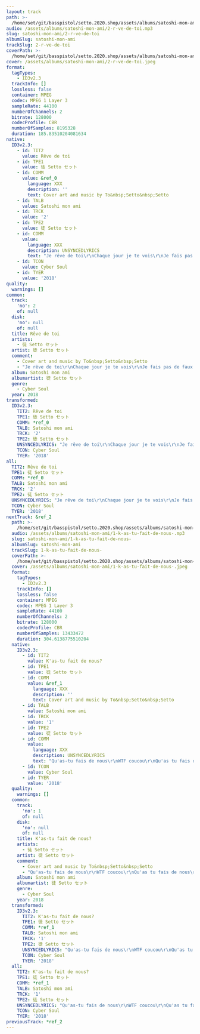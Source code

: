 ```yaml
---
layout: track
path: >-
  /home/set/git/basspistol/setto.2020.shop/assets/albums/satoshi-mon-ami/2-r-ve-de-toi.mp3
audio: /assets/albums/satoshi-mon-ami/2-r-ve-de-toi.mp3
slug: satoshi-mon-ami/2-r-ve-de-toi
albumSlug: satoshi-mon-ami
trackSlug: 2-r-ve-de-toi
coverPath: >-
  /home/set/git/basspistol/setto.2020.shop/assets/albums/satoshi-mon-ami/2-r-ve-de-toi.jpeg
cover: /assets/albums/satoshi-mon-ami/2-r-ve-de-toi.jpeg
format:
  tagTypes:
    - ID3v2.3
  trackInfo: []
  lossless: false
  container: MPEG
  codec: MPEG 1 Layer 3
  sampleRate: 44100
  numberOfChannels: 2
  bitrate: 128000
  codecProfile: CBR
  numberOfSamples: 8195328
  duration: 185.83510204081634
native:
  ID3v2.3:
    - id: TIT2
      value: Rêve de toi
    - id: TPE1
      value: 徒 Setto セット
    - id: COMM
      value: &ref_0
        language: XXX
        description: ''
        text: Cover art and music by To&nbsp;Setto&nbsp;Setto
    - id: TALB
      value: Satoshi mon ami
    - id: TRCK
      value: '2'
    - id: TPE2
      value: 徒 Setto セット
    - id: COMM
      value:
        language: XXX
        description: UNSYNCEDLYRICS
        text: "Je rêve de toi\r\nChaque jour je te vois\r\nJe fais pas de faux pas\r\nToujours des commentaires sympas\r\n\r\nTa vie est belle\r\nÇa se voit sur les cocotiers\r\nMais mon label\r\nNe pourras pas me déployer\r\n\r\nUne fois, chaque fois, que mon téléphone\r\nS’allume, s’éclaire, sonne le vibraphone\r\nJ’espère, c'est claire, que c'est la bonne\r\nFois en moi, mais cette fois, ce n'est pas toi\r\n\r\nJ'ajoute des cœurs\r\nA tous les poste que tu publies\r\nJ’envoie des merdes\r\nA tous les cons qui t'humilient\r\n\r\nTa vie radieuse\r\nIllumine mes après-midi\r\nQuand je me lève\r\nAprès avoir perdu encore une nuit\r\n\r\nUne fois, chaque fois, que mon téléphone\r\nS’allume, s’éclaire, sonne le vibraphone\r\nJ’espère, c'est claire, que c'est la bonne\r\nFois en moi, mais cette fois, toujours pas toi"
    - id: TCON
      value: Cyber Soul
    - id: TYER
      value: '2018'
quality:
  warnings: []
common:
  track:
    'no': 2
    of: null
  disk:
    'no': null
    of: null
  title: Rêve de toi
  artists:
    - 徒 Setto セット
  artist: 徒 Setto セット
  comment:
    - Cover art and music by To&nbsp;Setto&nbsp;Setto
    - "Je rêve de toi\r\nChaque jour je te vois\r\nJe fais pas de faux pas\r\nToujours des commentaires sympas\r\n\r\nTa vie est belle\r\nÇa se voit sur les cocotiers\r\nMais mon label\r\nNe pourras pas me déployer\r\n\r\nUne fois, chaque fois, que mon téléphone\r\nS’allume, s’éclaire, sonne le vibraphone\r\nJ’espère, c'est claire, que c'est la bonne\r\nFois en moi, mais cette fois, ce n'est pas toi\r\n\r\nJ'ajoute des cœurs\r\nA tous les poste que tu publies\r\nJ’envoie des merdes\r\nA tous les cons qui t'humilient\r\n\r\nTa vie radieuse\r\nIllumine mes après-midi\r\nQuand je me lève\r\nAprès avoir perdu encore une nuit\r\n\r\nUne fois, chaque fois, que mon téléphone\r\nS’allume, s’éclaire, sonne le vibraphone\r\nJ’espère, c'est claire, que c'est la bonne\r\nFois en moi, mais cette fois, toujours pas toi"
  album: Satoshi mon ami
  albumartist: 徒 Setto セット
  genre:
    - Cyber Soul
  year: 2018
transformed:
  ID3v2.3:
    TIT2: Rêve de toi
    TPE1: 徒 Setto セット
    COMM: *ref_0
    TALB: Satoshi mon ami
    TRCK: '2'
    TPE2: 徒 Setto セット
    UNSYNCEDLYRICS: "Je rêve de toi\r\nChaque jour je te vois\r\nJe fais pas de faux pas\r\nToujours des commentaires sympas\r\n\r\nTa vie est belle\r\nÇa se voit sur les cocotiers\r\nMais mon label\r\nNe pourras pas me déployer\r\n\r\nUne fois, chaque fois, que mon téléphone\r\nS’allume, s’éclaire, sonne le vibraphone\r\nJ’espère, c'est claire, que c'est la bonne\r\nFois en moi, mais cette fois, ce n'est pas toi\r\n\r\nJ'ajoute des cœurs\r\nA tous les poste que tu publies\r\nJ’envoie des merdes\r\nA tous les cons qui t'humilient\r\n\r\nTa vie radieuse\r\nIllumine mes après-midi\r\nQuand je me lève\r\nAprès avoir perdu encore une nuit\r\n\r\nUne fois, chaque fois, que mon téléphone\r\nS’allume, s’éclaire, sonne le vibraphone\r\nJ’espère, c'est claire, que c'est la bonne\r\nFois en moi, mais cette fois, toujours pas toi"
    TCON: Cyber Soul
    TYER: '2018'
all:
  TIT2: Rêve de toi
  TPE1: 徒 Setto セット
  COMM: *ref_0
  TALB: Satoshi mon ami
  TRCK: '2'
  TPE2: 徒 Setto セット
  UNSYNCEDLYRICS: "Je rêve de toi\r\nChaque jour je te vois\r\nJe fais pas de faux pas\r\nToujours des commentaires sympas\r\n\r\nTa vie est belle\r\nÇa se voit sur les cocotiers\r\nMais mon label\r\nNe pourras pas me déployer\r\n\r\nUne fois, chaque fois, que mon téléphone\r\nS’allume, s’éclaire, sonne le vibraphone\r\nJ’espère, c'est claire, que c'est la bonne\r\nFois en moi, mais cette fois, ce n'est pas toi\r\n\r\nJ'ajoute des cœurs\r\nA tous les poste que tu publies\r\nJ’envoie des merdes\r\nA tous les cons qui t'humilient\r\n\r\nTa vie radieuse\r\nIllumine mes après-midi\r\nQuand je me lève\r\nAprès avoir perdu encore une nuit\r\n\r\nUne fois, chaque fois, que mon téléphone\r\nS’allume, s’éclaire, sonne le vibraphone\r\nJ’espère, c'est claire, que c'est la bonne\r\nFois en moi, mais cette fois, toujours pas toi"
  TCON: Cyber Soul
  TYER: '2018'
nextTrack: &ref_2
  path: >-
    /home/set/git/basspistol/setto.2020.shop/assets/albums/satoshi-mon-ami/1-k-as-tu-fait-de-nous-.mp3
  audio: /assets/albums/satoshi-mon-ami/1-k-as-tu-fait-de-nous-.mp3
  slug: satoshi-mon-ami/1-k-as-tu-fait-de-nous-
  albumSlug: satoshi-mon-ami
  trackSlug: 1-k-as-tu-fait-de-nous-
  coverPath: >-
    /home/set/git/basspistol/setto.2020.shop/assets/albums/satoshi-mon-ami/1-k-as-tu-fait-de-nous-.jpeg
  cover: /assets/albums/satoshi-mon-ami/1-k-as-tu-fait-de-nous-.jpeg
  format:
    tagTypes:
      - ID3v2.3
    trackInfo: []
    lossless: false
    container: MPEG
    codec: MPEG 1 Layer 3
    sampleRate: 44100
    numberOfChannels: 2
    bitrate: 128000
    codecProfile: CBR
    numberOfSamples: 13433472
    duration: 304.6138775510204
  native:
    ID3v2.3:
      - id: TIT2
        value: K'as-tu fait de nous?
      - id: TPE1
        value: 徒 Setto セット
      - id: COMM
        value: &ref_1
          language: XXX
          description: ''
          text: Cover art and music by To&nbsp;Setto&nbsp;Setto
      - id: TALB
        value: Satoshi mon ami
      - id: TRCK
        value: '1'
      - id: TPE2
        value: 徒 Setto セット
      - id: COMM
        value:
          language: XXX
          description: UNSYNCEDLYRICS
          text: "Qu'as-tu fais de nous\r\nWTF coucou\r\nQu'as tu fais de nous\r\nWTF coucou\r\n\r\nAcid est la tribe\r\nCyberpunk le game\r\nSur des reseau de bribe\r\non fait monter le fame\r\nMeme pas besoin de files\r\nIsole sur l'iles\r\non fait un tour au grotte\r\npour pas que la story capotte\r\n\r\nQu'as-tu fais de nous\r\nWTF coucou\r\nQu'as-tu fais de nous\r\nWTF coucou\r\n\r\nSi la police nous ajoute\r\nNouvelle vie nouveau compte\r\nOn tourne le dos au toute\r\non delete sans honte\r\nMeme pas besoin d'ecrire\r\ntu peux mäentendre rire\r\nen tour de face a face\r\nQui brise la glace\r\n\r\nQu'as-tu fais de nous\r\nWTF coucou\r\nQu'as tu fais de nous\r\nWTF coucou\r\n\r\n24 heures pour dechiffre\r\nOn dirait une invitation\r\nLa story que t'as balancer\r\nCryptokids une seul nation\r\ncelle des rave et du reve\r\nHilife a plein poumons\r\nLe flux n'as pas de treve\r\nEt en suede il mange du saumon\r\n\r\nQu'as-tu fais de nous\r\nWTF coucou\r\nQu'as tu fais de nous\r\nWTF coucou\r\nQu'as-tu fais de nous\r\nWTF coucou\r\nQu'as tu fais de nous\r\nWTF coucou\r\nQu'as-tu fais de nous\r\nWTF coucou\r\nQu'as tu fais de nous\r\nWTF coucou"
      - id: TCON
        value: Cyber Soul
      - id: TYER
        value: '2018'
  quality:
    warnings: []
  common:
    track:
      'no': 1
      of: null
    disk:
      'no': null
      of: null
    title: K'as-tu fait de nous?
    artists:
      - 徒 Setto セット
    artist: 徒 Setto セット
    comment:
      - Cover art and music by To&nbsp;Setto&nbsp;Setto
      - "Qu'as-tu fais de nous\r\nWTF coucou\r\nQu'as tu fais de nous\r\nWTF coucou\r\n\r\nAcid est la tribe\r\nCyberpunk le game\r\nSur des reseau de bribe\r\non fait monter le fame\r\nMeme pas besoin de files\r\nIsole sur l'iles\r\non fait un tour au grotte\r\npour pas que la story capotte\r\n\r\nQu'as-tu fais de nous\r\nWTF coucou\r\nQu'as-tu fais de nous\r\nWTF coucou\r\n\r\nSi la police nous ajoute\r\nNouvelle vie nouveau compte\r\nOn tourne le dos au toute\r\non delete sans honte\r\nMeme pas besoin d'ecrire\r\ntu peux mäentendre rire\r\nen tour de face a face\r\nQui brise la glace\r\n\r\nQu'as-tu fais de nous\r\nWTF coucou\r\nQu'as tu fais de nous\r\nWTF coucou\r\n\r\n24 heures pour dechiffre\r\nOn dirait une invitation\r\nLa story que t'as balancer\r\nCryptokids une seul nation\r\ncelle des rave et du reve\r\nHilife a plein poumons\r\nLe flux n'as pas de treve\r\nEt en suede il mange du saumon\r\n\r\nQu'as-tu fais de nous\r\nWTF coucou\r\nQu'as tu fais de nous\r\nWTF coucou\r\nQu'as-tu fais de nous\r\nWTF coucou\r\nQu'as tu fais de nous\r\nWTF coucou\r\nQu'as-tu fais de nous\r\nWTF coucou\r\nQu'as tu fais de nous\r\nWTF coucou"
    album: Satoshi mon ami
    albumartist: 徒 Setto セット
    genre:
      - Cyber Soul
    year: 2018
  transformed:
    ID3v2.3:
      TIT2: K'as-tu fait de nous?
      TPE1: 徒 Setto セット
      COMM: *ref_1
      TALB: Satoshi mon ami
      TRCK: '1'
      TPE2: 徒 Setto セット
      UNSYNCEDLYRICS: "Qu'as-tu fais de nous\r\nWTF coucou\r\nQu'as tu fais de nous\r\nWTF coucou\r\n\r\nAcid est la tribe\r\nCyberpunk le game\r\nSur des reseau de bribe\r\non fait monter le fame\r\nMeme pas besoin de files\r\nIsole sur l'iles\r\non fait un tour au grotte\r\npour pas que la story capotte\r\n\r\nQu'as-tu fais de nous\r\nWTF coucou\r\nQu'as-tu fais de nous\r\nWTF coucou\r\n\r\nSi la police nous ajoute\r\nNouvelle vie nouveau compte\r\nOn tourne le dos au toute\r\non delete sans honte\r\nMeme pas besoin d'ecrire\r\ntu peux mäentendre rire\r\nen tour de face a face\r\nQui brise la glace\r\n\r\nQu'as-tu fais de nous\r\nWTF coucou\r\nQu'as tu fais de nous\r\nWTF coucou\r\n\r\n24 heures pour dechiffre\r\nOn dirait une invitation\r\nLa story que t'as balancer\r\nCryptokids une seul nation\r\ncelle des rave et du reve\r\nHilife a plein poumons\r\nLe flux n'as pas de treve\r\nEt en suede il mange du saumon\r\n\r\nQu'as-tu fais de nous\r\nWTF coucou\r\nQu'as tu fais de nous\r\nWTF coucou\r\nQu'as-tu fais de nous\r\nWTF coucou\r\nQu'as tu fais de nous\r\nWTF coucou\r\nQu'as-tu fais de nous\r\nWTF coucou\r\nQu'as tu fais de nous\r\nWTF coucou"
      TCON: Cyber Soul
      TYER: '2018'
  all:
    TIT2: K'as-tu fait de nous?
    TPE1: 徒 Setto セット
    COMM: *ref_1
    TALB: Satoshi mon ami
    TRCK: '1'
    TPE2: 徒 Setto セット
    UNSYNCEDLYRICS: "Qu'as-tu fais de nous\r\nWTF coucou\r\nQu'as tu fais de nous\r\nWTF coucou\r\n\r\nAcid est la tribe\r\nCyberpunk le game\r\nSur des reseau de bribe\r\non fait monter le fame\r\nMeme pas besoin de files\r\nIsole sur l'iles\r\non fait un tour au grotte\r\npour pas que la story capotte\r\n\r\nQu'as-tu fais de nous\r\nWTF coucou\r\nQu'as-tu fais de nous\r\nWTF coucou\r\n\r\nSi la police nous ajoute\r\nNouvelle vie nouveau compte\r\nOn tourne le dos au toute\r\non delete sans honte\r\nMeme pas besoin d'ecrire\r\ntu peux mäentendre rire\r\nen tour de face a face\r\nQui brise la glace\r\n\r\nQu'as-tu fais de nous\r\nWTF coucou\r\nQu'as tu fais de nous\r\nWTF coucou\r\n\r\n24 heures pour dechiffre\r\nOn dirait une invitation\r\nLa story que t'as balancer\r\nCryptokids une seul nation\r\ncelle des rave et du reve\r\nHilife a plein poumons\r\nLe flux n'as pas de treve\r\nEt en suede il mange du saumon\r\n\r\nQu'as-tu fais de nous\r\nWTF coucou\r\nQu'as tu fais de nous\r\nWTF coucou\r\nQu'as-tu fais de nous\r\nWTF coucou\r\nQu'as tu fais de nous\r\nWTF coucou\r\nQu'as-tu fais de nous\r\nWTF coucou\r\nQu'as tu fais de nous\r\nWTF coucou"
    TCON: Cyber Soul
    TYER: '2018'
previousTrack: *ref_2
---
```

